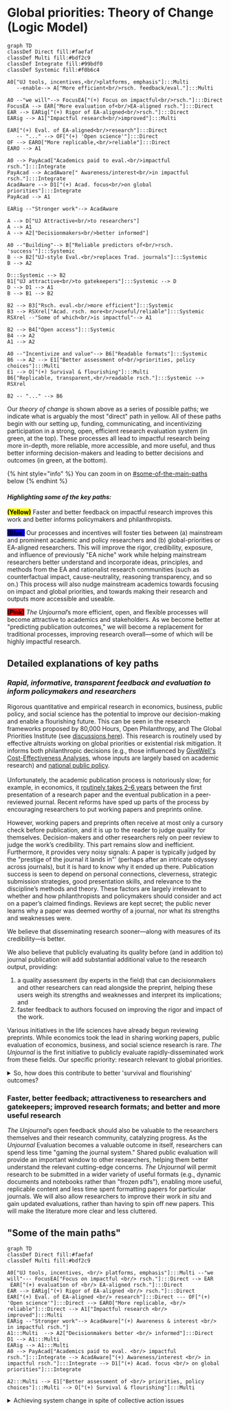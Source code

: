 # Global priorities: Theory of Change (Logic Model)



```mermaid
graph TD
classDef Direct fill:#faefaf
classDef Multi fill:#bdf2c9
classDef Integrate fill:#99bdf0
classDef Systemic fill:#f0b6c4

A0["UJ tools, incentives,<br/>platforms, emphasis"]:::Multi
   --enable--> A["More efficient<br/>rsch. feedback/eval."]:::Multi

A0 --"we will"--> FocusEA["(+) Focus on impactful<br/>rsch."]:::Direct 
FocusEA --> EAR["More evaluation of<br/>EA-aligned rsch."]:::Direct
EAR --> EARig["(+) Rigor of EA-aligned<br/>rsch."]:::Direct
EARig --> A1["Impactful research<br/>improved"]:::Multi

EAR["(+) Eval. of EA-aligned<br/>research"]:::Direct 
   -- "..." --> OF["(+) 'Open science'"]:::Direct 
OF --> EARO["More replicable,<br/>reliable"]:::Direct
EARO --> A1

A0 --> PayAcad["Academics paid to eval.<br/>impactful rsch."]:::Integrate 
PayAcad --> AcadAware[" Awareness/interest<br/>in impactful rsch."]:::Integrate
AcadAware --> D1["(+) Acad. focus<br/>on global priorities"]:::Integrate
PayAcad --> A1

EARig --"Stronger work"--> AcadAware

A --> D["UJ Attractive<br/>to researchers"]
A --> A1
A --> A2["Decisionmakers<br/>better informed"]

A0 --"Building"--> B["Reliable predictors of<br/>rsch. 'success'"]:::Systemic
B --> B2["UJ-style Eval.<br/>replaces Trad. journals"]:::Systemic
B --> A2

D:::Systemic --> B2
B1["UJ attractive<br/>to gatekeepers"]:::Systemic --> D
D --> D1 --> A1
B --> B1 --> B2

B2 --> B3["Rsch. eval.<br/>more efficient"]:::Systemic
B3 --> RSXrel["Acad. rsch. more<br/>useful/reliable"]:::Systemic
RSXrel --"Some of which<br/>is impactful"--> A1

B2 --> B4["Open access"]:::Systemic
B4 --> A2
A1 --> A2

A0 --"Incentivize and value"--> B6["Readable formats"]:::Systemic
B6 --> A2 --> E1["Better assessment of<br/>priorities, policy choices"]:::Multi
E1 --> O["(+) Survival & flourishing"]:::Multi
B6["Replicable, transparent,<br/>readable rsch."]:::Systemic --> RSXrel

B2 -- "..." --> B6

```

Our _theory of change_ is shown above as a series of possible paths; we indicate what is arguably the most "direct" path in yellow. All of these paths begin with our setting up, funding, communicating, and incentivizing participation in a strong, open, efficient research evaluation system (in green, at the top). These processes all lead to impactful research being more in-depth, more reliable, more accessible, and more useful, and thus better informing decision-makers and leading to better decisions and outcomes (in green, at the bottom).

{% hint style="info" %}
You can zoom in on [#some-of-the-main-paths](./#some-of-the-main-paths "mention") below
{% endhint %}



#### _**Highlighting some of the key paths:**_

<mark style="background-color:yellow;">**(Yellow)**</mark> Faster and better feedback on impactful research improves this work and better informs policymakers and philanthropists.

<mark style="background-color:blue;">**(Blue)**</mark> Our processes and incentives will foster ties between (a) mainstream and prominent academic and policy researchers and (b) global-priorities or EA-aligned researchers. This will improve the rigor, credibility, exposure, and influence of previously "EA niche" work while helping mainstream researchers better understand and incorporate ideas, principles, and methods from the EA and rationalist research communities (such as counterfactual impact, cause-neutrality, reasoning transparency, and so on.) This process will also nudge mainstream academics towards focusing on impact and global priorities, and towards making their research and outputs more accessible and useable.

<mark style="background-color:red;">**(Pink)**</mark> _The Unjournal_’s more efficient, open, and flexible processes will become attractive to academics and stakeholders. As we become better at "predicting publication outcomes," we will become a replacement for traditional processes, improving research overall—some of which will be highly impactful research.

## Detailed explanations of key paths

### _Rapid, informative, transparent feedback and evaluation to inform policymakers and researchers_

Rigorous quantitative and empirical research in economics, business, public policy, and social science has the potential to improve our decision-making and enable a flourishing future. This can be seen in the research frameworks proposed by 80,000 Hours, Open Philanthropy, and The Global Priorities Institute (see [discussions here](../../the-field-and-ea-gp-research.md)). This research is routinely used by effective altruists working on global priorities or existential risk mitigation. It informs both philanthropic decisions (e.g., those influenced by [GiveWell's Cost-Effectiveness Analyses](https://www.givewell.org/how-we-work/our-criteria/cost-effectiveness/cost-effectiveness-models), whose inputs are largely based on academic research) and [national public policy](https://academic.oup.com/ser/article/12/4/779/1653602).\
\
Unfortunately, the academic publication process is notoriously slow; for example, in economics, it [routinely takes 2–6 years](https://www.nber.org/papers/w29147) between the first presentation of a research paper and the eventual publication in a peer-reviewed journal. Recent reforms have sped up parts of the process by encouraging researchers to put working papers and preprints online.

However, working papers and preprints often receive at most only a cursory check before publication, and it is up to the reader to judge quality for themselves. Decision-makers and other researchers rely on peer review to judge the work’s credibility. This part remains slow and inefficient. Furthermore, it provides very noisy signals: A paper is typically judged by the "prestige of the journal it lands in"’ (perhaps after an intricate odyssey across journals), but it is hard to know why it ended up there. Publication success is seen to depend on personal connections, cleverness, strategic submission strategies, good presentation skills, and relevance to the discipline’s methods and theory. These factors are largely irrelevant to whether and how philanthropists and policymakers should consider and act on a paper’s claimed findings. Reviews are kept secret; the public never learns why a paper was deemed worthy of a journal, nor what its strengths and weaknesses were.

We believe that disseminating research sooner—along with measures of its credibility—is better.

We also believe that publicly evaluating its quality before (and in addition to) journal publication will add substantial additional value to the research output, providing:

1. a quality assessment (by experts in the field) that can decisionmakers and other researchers can read alongside the preprint, helping these users weigh its strengths and weaknesses and interpret its implications; and
2. faster feedback to authors focused on improving the rigor and impact of the work.

Various initiatives in the life sciences have already begun reviewing preprints. While economics took the lead in sharing working papers, public evaluation of economics, business, and social science research is rare. _The Unjournal_ is the first initiative to publicly evaluate rapidly-disseminated work from these fields. Our specific priority: research relevant to global priorities.

<details>

<summary>So, how does this contribute to better 'survival and flourishing' outcomes?</summary>

_The Unjournal_ will encourage and incentivize substantive and helpful feedback and careful quantitative evaluation. We will publish these evaluations in a carefully curated space, and clearly aggregate and communicate this output.

This will help us achieve our focal, most tangible "theory of change" pathway (mapped in our "Plan for Impact"):

* Better (faster, public, more thorough, more efficient, quantified, and impact-minded) evaluation of pivotal research
* makes this research better (both the evaluated work and adjacent work) and encourages more such work
* and makes it easier for decision makers to evaluate and use the work, leading to better decisions and better outcomes,
* thus reducing X-risk and contributing to long-term survival and flourishing.

</details>

### Faster, better feedback; attractiveness to researchers and gatekeepers; improved research formats; and better and more useful research

_The Unjournal_’s open feedback should also be valuable to the researchers themselves and their research community, catalyzing progress. As the _Unjournal_ Evaluation becomes a valuable outcome in itself, researchers can spend less time "gaming the journal system." Shared public evaluation will provide an important window to other researchers, helping them better understand the relevant cutting-edge concerns. _The Unjournal_ will permit research to be submitted in a wider variety of useful formats (e.g., dynamic documents and notebooks rather than "frozen pdfs"), enabling more useful, replicable content and less time spent formatting papers for particular journals. We will also allow researchers to improve their work _in situ_ and gain updated evaluations, rather than having to spin off new papers. This will make the literature more clear and less cluttered.

## "Some of the main paths"

```mermaid
graph TD
classDef Direct fill:#faefaf
classDef Multi fill:#bdf2c9

A0["UJ tools, incentives, <br/> platforms, emphasis"]:::Multi --"we will"--- FocusEA["Focus on impactful <br/> rsch."]:::Direct --> EAR
 EAR["(+) evaluation of <br/> EA-aligned rsch."]:::Direct 
EAR --> EARig["(+) Rigor of EA-aligned <br/> rsch."]:::Direct 
EAR["(+) Eval. of EA-aligned <br/> research"]:::Direct --- OF["(+) 'Open science'"]:::Direct --> EARO["More replicable, <br/> reliable"]:::Direct --> A1["Impactful research <br/> improved"]:::Multi 
EARig --"Stronger work"--> AcadAware["(+) Awareness & interest <br/> in impactful rsch."]
A1:::Multi  --> A2["Decisionmakers better <br/> informed"]:::Direct
D1 --> A1:::Multi 
EARig --> A1:::Multi 
A0 --> PayAcad["Academics paid to eval. <br/> impactful rsch."]:::Integrate --> AcadAware["(+) Awareness/interest <br/> in impactful rsch."]:::Integrate --> D1["(+) Acad. focus <br/> on global priorities"]:::Integrate 

A2:::Multi --> E1["Better assessment of <br/> priorities, policy choices"]:::Multi --> O["(+) Survival & flourishing"]:::Multi 

```

<details>

<summary>Achieving system change in spite of collective action issues</summary>

Some of the paths will take longer than others; in particular, it will be hard to get academia to change, particularly because of entrenched systems and a collective action problem. We discuss how we hope to overcome this [HERE](../../readme-1/#change-is-hard-overcoming-academic-inertia)[.](../../readme-1/#change-is-hard-overcoming-academic-inertia) In particular, we can provide leadership and take risks that academics won’t take themselves:

* Bringing in new interests, external funding, and incentives can change the fundamental incentive structure.
* We can play a long game and build our processes and track record while we wait for academia to incorporate journal-independent evaluations directly into their reward systems. Meanwhile, our work and output will be highly useful to EA and global-priorities longtermist researchers and decision makers as part of their metrics and reward systems.
* _The Unjournal_’s more efficient, open, and flexible processes will become attractive to academics and stakeholders. As we become better at "predicting publication outcomes," we will become a replacement for traditional processes, improving research overall—some of which will be highly impactful research.
* This process will also nudge mainstream academics towards focusing on impact and global priorities, and towards making their research and outputs more accessible and useable.

</details>
